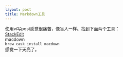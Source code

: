 ```yaml
---
layout: post
title: Markdown工具
---
```


使用vi写post感觉很痛苦，像盲人一样。找到下面两个工具：  
[StackEdit](https://stackedit.io/editor#)  
macdown  
`brew cask install macdown`  
感觉一下天亮了。
